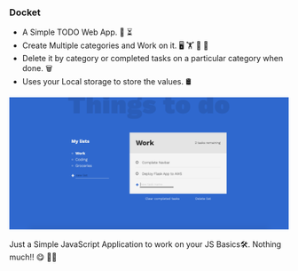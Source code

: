### Docket

- A Simple TODO Web App. 🔖 ⏳
- Create Multiple categories and Work on it. 🖥   🏋️   🎨   🛒 
- Delete it by category or completed tasks on a particular category when done. 🗑 
- Uses your Local storage to store the values. 🛢

![](screen.png)

Just a Simple JavaScript Application to work on your JS Basics🛠. Nothing much!! 😋 🤟🏻
